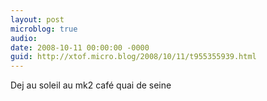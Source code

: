 ```yaml
---
layout: post
microblog: true
audio: 
date: 2008-10-11 00:00:00 -0000
guid: http://xtof.micro.blog/2008/10/11/t955355939.html
---
```

Dej au soleil au mk2 café quai de seine
